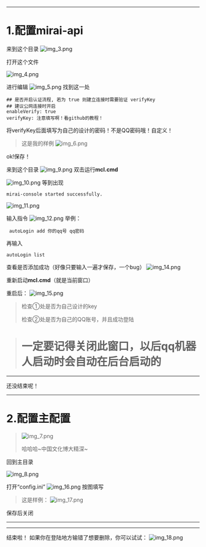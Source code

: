 ***
# 1.配置mirai-api
来到这个目录
![img_3.png](img_3.png)

打开这个文件

![img_4.png](img_4.png)

进行编辑
![img_5.png](img_5.png)
找到这一处
```
## 是否开启认证流程, 若为 true 则建立连接时需要验证 verifyKey
## 建议公网连接时开启
enableVerify: true
verifyKey: 注意填写啊！看github的教程！
```
将verifyKey后面填写为自己的设计的密码！不是QQ密码哦！自定义！
>这是我的样例
> ![img_6.png](img_6.png)

ok!保存！

来到这个目录
![img_9.png](img_9.png)
双击运行**mcl.cmd**

![img_10.png](img_10.png)
等到出现
```
mirai-console started successfully.
```

![img_11.png](img_11.png)

输入指令
![img_12.png](img_12.png)
举例：
```
 autoLogin add 你的qq号 qq密码 
```
再输入
```
autoLogin list
```
查看是否添加成功（好像只要输入一遍才保存，一个bug）
![img_14.png](img_14.png)

重新启动**mcl.cmd**（就是当前窗口）

重启后：
![img_15.png](img_15.png)
>检查①处是否为自己设计的key
> 
>检查②处是否为自己的QQ账号，并且成功登陆


> # 一定要记得关闭此窗口，以后qq机器人启动时会自动在后台启动的
***
还没结束呢！
***
# 2.配置主配置
>![img_7.png](img_7.png)
> 
> 哈哈哈~中国文化博大精深~

回到主目录

![img_8.png](img_8.png)

打开“config.ini”
![img_16.png](img_16.png)
按图填写
>这是样例：
>![img_17.png](img_17.png)

保存后关闭
***
***
结束啦！
如果你在登陆地方输错了想要删除，你可以试试：
![img_18.png](img_18.png)